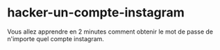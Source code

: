 # hacker-un-compte-instagram
Vous allez apprendre en 2 minutes comment obtenir le mot de passe de n'importe quel compte instagram.

